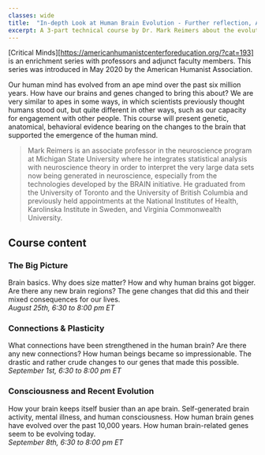 ```yaml
---
classes: wide
title:  "In-depth Look at Human Brain Evolution - Further reflection, American Humanist Association"
excerpt: A 3-part technical course by Dr. Mark Reimers about the evolution of brain and recent developments in the field of neuroscience offered by the American Humanist Association
---
```


[Critical Minds][https://americanhumanistcenterforeducation.org/?cat=193] is an enrichment series with professors and adjunct faculty members. This series was introduced in May 2020 by the American Humanist Association.

Our human mind has evolved from an ape mind over the past six million years. How have our brains and genes changed to bring this about? We are very similar to apes in some ways, in which scientists previously thought humans stood out, but quite different in other ways, such as our capacity for engagement with other people. This course will present genetic, anatomical, behavioral evidence bearing on the changes to the brain that supported the emergence of the human mind.

> Mark Reimers is an associate professor in the neuroscience program at Michigan State University where he integrates statistical analysis with neuroscience theory in order to interpret the very large data sets now being generated in neuroscience, especially from the technologies developed by the BRAIN initiative. He graduated from the University of Toronto and the University of British Columbia and previously held appointments at the National Institutes of Health, Karolinska Institute in Sweden, and Virginia Commonwealth University.

## Course content

### The Big Picture
Brain basics. Why does size matter? How and why human brains got bigger. Are there any new brain regions? The gene changes that did this and their mixed consequences for our lives.  
*August 25th, 6:30 to 8:00 pm ET* <!--more-->

### Connections & Plasticity
What connections have been strengthened in the human brain? Are there any new connections? How human beings became so impressionable. The drastic and rather crude changes to our genes that made this possible.  
*September 1st, 6:30 to 8:00 pm ET* 

### Consciousness and Recent Evolution
How your brain keeps itself busier than an ape brain. Self-generated brain activity, mental illness, and human consciousness. How human brain genes have evolved over the past 10,000 years. How human brain-related genes seem to be evolving today.  
*September 8th, 6:30 to 8:00 pm ET*
